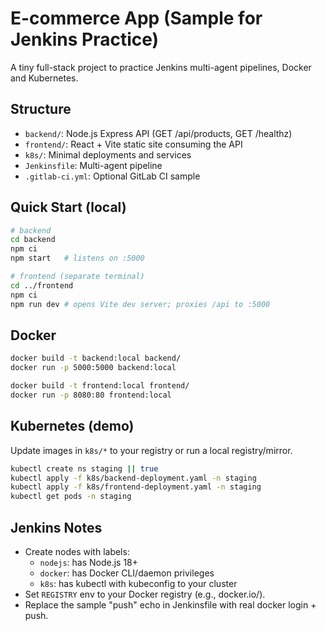 # E-commerce App (Sample for Jenkins Practice)

A tiny full-stack project to practice Jenkins multi-agent pipelines, Docker and Kubernetes.

## Structure
- `backend/`: Node.js Express API (GET /api/products, GET /healthz)
- `frontend/`: React + Vite static site consuming the API
- `k8s/`: Minimal deployments and services
- `Jenkinsfile`: Multi-agent pipeline
- `.gitlab-ci.yml`: Optional GitLab CI sample

## Quick Start (local)
```bash
# backend
cd backend
npm ci
npm start   # listens on :5000

# frontend (separate terminal)
cd ../frontend
npm ci
npm run dev # opens Vite dev server; proxies /api to :5000
```

## Docker
```bash
docker build -t backend:local backend/
docker run -p 5000:5000 backend:local

docker build -t frontend:local frontend/
docker run -p 8080:80 frontend:local
```

## Kubernetes (demo)
Update images in `k8s/*` to your registry or run a local registry/mirror.
```bash
kubectl create ns staging || true
kubectl apply -f k8s/backend-deployment.yaml -n staging
kubectl apply -f k8s/frontend-deployment.yaml -n staging
kubectl get pods -n staging
```

## Jenkins Notes
- Create nodes with labels:
  - `nodejs`: has Node.js 18+
  - `docker`: has Docker CLI/daemon privileges
  - `k8s`: has kubectl with kubeconfig to your cluster
- Set `REGISTRY` env to your Docker registry (e.g., docker.io/<user>).
- Replace the sample "push" echo in Jenkinsfile with real docker login + push.
